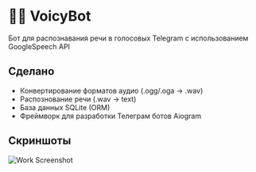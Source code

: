# 👩‍🎨 VoicyBot
Бот для распознавания речи в голосовых Telegram с использованием GoogleSpeech API

## Сделано

- Конвертирование форматов аудио (.ogg/.oga -> .wav)
- Распознование речи (.wav -> text)
- База данных SQLite (ORM)
- Фреймворк для разработки Телеграм ботов Aiogram







## Скриншоты

![Work Screenshot](https://telegra.ph/file/230bbc4fc9f2c177c4e56.png)

